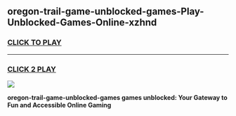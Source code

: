 
## oregon-trail-game-unblocked-games-Play-Unblocked-Games-Online-xzhnd
<h3>
<a href="https://premium76.site?title=oregon-trail-game-unblocked-games&ref=24A">CLICK TO PLAY</a></h3>
<hr>

<h3>
<a href="https://premium76.site?title=oregon-trail-game-unblocked-games&ref=24A">CLICK 2 PLAY</a>
  
</h3>

<a href="https://premium76.site?title=oregon-trail-game-unblocked-games&ref=24A"><img src="https://clearcache.store/games.png"></a>


**oregon-trail-game-unblocked-games games unblocked: Your Gateway to Fun and Accessible Online Gaming**
